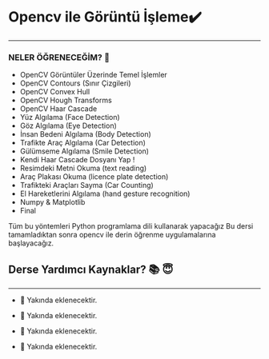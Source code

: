 # Opencv ile Görüntü İşleme:heavy_check_mark:
----

### NELER ÖĞRENECEĞİM? :key:

- OpenCV Görüntüler Üzerinde Temel İşlemler
- OpenCV Contours (Sınır Çizgileri)
- OpenCV  Convex Hull
- OpenCV  Hough Transforms
- OpenCV  Haar Cascade
- Yüz Algılama (Face Detection)
- Göz Algılama (Eye Detection)
- İnsan Bedeni Algılama (Body Detection)
- Trafikte Araç Algılama (Car Detection)
- Gülümseme Algılama (Smile Detection)
- Kendi Haar Cascade Dosyanı Yap !
- Resimdeki Metni Okuma (text reading)
- Araç Plakası Okuma (licence plate detection)
- Trafikteki Araçları Sayma (Car Counting)
- El Hareketlerini Algılama (hand gesture recognition)
- Numpy & Matplotlib
- Final

Tüm bu yöntemleri Python programlama dili kullanarak yapacağız Bu dersi tamamladıktan sonra opencv ile derin öğrenme uygulamalarına başlayacağız. 
## Derse Yardımcı Kaynaklar? :books: :innocent: 
--- 
* :dart:  Yakında eklenecektir. 

* :dart:  Yakında eklenecektir.

* :dart:  Yakında eklenecektir.

* :dart:  Yakında eklenecektir.
